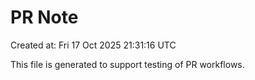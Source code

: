 # PR Note

Created at: Fri 17 Oct 2025 21:31:16 UTC

This file is generated to support testing of PR workflows.
